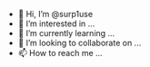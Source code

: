- 👋 Hi, I’m @surp1use
- 👀 I’m interested in ...
- 🌱 I’m currently learning ...
- 💞️ I’m looking to collaborate on ...
- 📫 How to reach me ...

<!---
surp1use/surp1use is a ✨ special ✨ repository because its `README.md` (this file) appears on your GitHub profile.
You can click the Preview link to take a look at your changes.
--->
